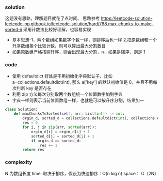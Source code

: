 ### solution

这题没有思路，理解题目就花了点时间。
思路参考
https://leetcode-solution-leetcode-pp.gitbook.io/leetcode-solution/hard/768.max-chunks-to-make-sorted-ii
采用计数法比较好理解，也容易实现

- 基本思想-1，两个数组如果数字个数一样，则排序后也一样 2.把原数组和一个升序数组挨个比较计数，则可以算出最大分割数目
- 如果原数组严格按照升序，则会出现最大分割，n，如果是降序，则是 1

### code

- 使用 defaultdict 好处是不用初始化字典默认子，比如 a=collections.defaultdict(int), 那么 a['key'] 的默认初始值是 0，并且不用每次判断 key 是否存在
- 利用 zip 方法每次分别取两个数组统一个位置数字加到字典
- 字典一样则表示当前位置数组一样，也就是可以按升序分割，结果加一

```python
class Solution:
    def maxChunksToSorted(self, arr: List[int]) -> int:
        orgin_d, sorted_d = collections.defaultdict(int), collections.defaultdict(int)
        res = 0
        for i, j in zip(arr, sorted(arr)):
            orgin_d[i] = orgin_d[i] + 1
            sorted_d[j] = sorted_d[j] + 1
            if orgin_d == sorted_d:
                res += 1
        return res

```

### complexity

N 为数组长度
time: 取决于排序，假设为快速排序：O(n log n)
space： O（2N）
